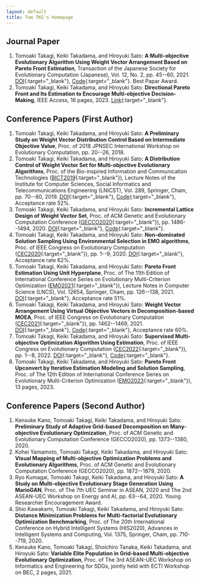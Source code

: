 ```yaml
---
layout: default
title: Tom TKG's Homepage
---
```


## Journal Paper
1. Tomoaki Takagi, Keiki Takadama, and Hiroyuki Sato: **A Multi-objective Evolutionary Algorithm Using Weight Vector Arrangement Based on Pareto Front Estimation**, Transaction of the Japanese Society for Evolutionary Computation (Japanese), Vol. 12, No. 2, pp. 45--60, 2021. [DOI](https://doi.org/10.11394/tjpnsec.12.45){:target="_blank"}, [Code](https://github.com/tomtkg/MOEA-D-PFE){:target="_blank"}. Best Papar Award.
1. Tomoaki Takagi, Keiki Takadama, and Hiroyuki Sato: **Directional Pareto Front and Its Estimation to Encourage Multi-objective Decision-Making**, IEEE Access, 16 pages, 2023. [Link](https://ieeexplore.ieee.org/abstract/document/10056154){:target="_blank"}.

## Conference Papers (First Author)
1. Tomoaki Takagi, Keiki Takadama, and Hiroyuki Sato: **A Preliminary Study on Weight Vector Distribution Control Based on Intermediate Objective Value**,  Proc. of 2018 JPNSEC International Workshop on Evolutionary Computation, pp. 20--26, 2018.
1. Tomoaki Takagi, Keiki Takadama, and Hiroyuki Sato: **A Distribution Control of Weight Vector Set for Multi-objective Evolutionary Algorithms**,  Proc. of the Bio-inspired Information and Communication Technologies ([BICT2019](https://bionetics2019.eai-conferences.org){:target="_blank"}), Lecture Notes of the Institute for Computer Sciences, Social Informatics and Telecommunications Engineering (LNICST), Vol. 289, Springer, Cham, pp. 70--80, 2019. [DOI](https://doi.org/10.1007/978-3-030-24202-2_6){:target="_blank"}, [Code](https://github.com/tomtkg/MOEA-D-DCWV){:target="_blank"}, Acceptance rate 52%.
1. Tomoaki Takagi, Keiki Takadama, and Hiroyuki Sato: **Incremental Lattice Design of Weight Vector Set**,  Proc. of ACM Genetic and Evolutionary Computation Conference ([GECCO2020](https://gecco-2020.sigevo.org){:target="_blank"}), pp. 1486--1494, 2020. [DOI](https://doi.org/10.1145/3377929.3398082){:target="_blank"}, [Code](https://github.com/tomtkg/ILD){:target="_blank"}.
1. Tomoaki Takagi, Keiki Takadama, and Hiroyuki Sato: **Non-dominated Solution Sampling Using Environmental Selection in EMO algorithms**, Proc. of IEEE Congress on Evolutionary Computation ([CEC2020](https://wcci2020.org){:target="_blank"}), pp. 1--9, 2020. [DOI](https://doi.org/10.1109/CEC48606.2020.9185529){:target="_blank"}, Acceptance rate 62%.
1. Tomoaki Takagi, Keiki Takadama, and Hiroyuki Sato: **Pareto Front Estimation Using Unit Hyperplane**, Proc. of The 11th Edition of International Conference Series on Evolutionary Multi-Criterion Optimization ([EMO2021](https://emo2021.org){:target="_blank"}), Lecture Notes in Computer Science (LNCS), Vol. 12654, Springer, Cham, pp. 126--138, 2021. [DOI](https://doi.org/10.1007/978-3-030-72062-9_11){:target="_blank"}, Acceptance rate 51%.
1. Tomoaki Takagi, Keiki Takadama, and Hiroyuki Sato: **Weight Vector Arrangement Using Virtual Objective Vectors in Decomposition-based MOEA**, Proc. of IEEE Congress on Evolutionary Computation ([CEC2021](https://cec2021.mini.pw.edu.pl){:target="_blank"}), pp. 1462--1469, 2021. [DOI](https://doi.org/10.1109/CEC45853.2021.9504954){:target="_blank"}, [Code](https://github.com/tomtkg/MOEA-D-VOV){:target="_blank"}, Acceptance rate 60%.
1. Tomoaki Takagi, Keiki Takadama, and Hiroyuki Sato: **Supervised Multi-objective Optimization Algorithm Using Estimation**, Proc. of IEEE Congress on Evolutionary Computation ([CEC2022](https://wcci2022.org){:target="_blank"}), pp. 1--8, 2022. [DOI](https://doi.org/10.1109/CEC55065.2022.9870375){:target="_blank"}, [Code](https://github.com/tomtkg/SMOA){:target="_blank"}.
1. Tomoaki Takagi, Keiki Takadama, and Hiroyuki Sato: **Pareto Front Upconvert by Iterative Estimation Modeling and Solution Sampling**, Proc. of The 12th Edition of International Conference Series on Evolutionary Multi-Criterion Optimization ([EMO2023](https://emo2023.liacs.leidenuniv.nl){:target="_blank"}), 13 pages, 2023.

## Conference Papers (Second Author)
1. Kensuke Kano, Tomoaki Takagi, Keiki Takadama, and Hiroyuki Sato: **Preliminary Study of Adaptive Grid-based Decomposition on Many-objective Evolutionary Optimization**, Proc. of ACM Genetic and Evolutionary Computation Conference (GECCO2020), pp. 1373--1380, 2020.
1. Kohei Yamamoto, Tomoaki Takagi, Keiki Takadama, and Hiroyuki Sato: **Visual Mapping of Multi-objective Optimization Problems and Evolutionary Algorithms**, Proc. of ACM Genetic and Evolutionary Computation Conference (GECCO2020), pp. 1872--1879, 2020.
1. Ryo Kumagai, Tomoaki Takagi, Keiki Takadama, and Hiroyuki Sato: **A Study on Multi-objective Evolutionary Stage Generation Using MarioGAN**, Proc. of The 7th UEC Seminar in ASEAN, 2020 and The 2nd ASEAN-UEC Workshop on Energy and AI, pp. 63--64, 2020. Young Researcher Encouragement Award.
1. Shio Kawakami, Tomoaki Takagi, Keiki Takadama, and Hiroyuki Sato: **Distance Minimization Problems for Multi-factorial Evolutionary Optimization Benchmarking**, Proc. of The 20th International Conference on Hybrid Intelligent Systems (HIS2020), Advances in Intelligent Systems and Computing, Vol. 1375, Springer, Cham, pp. 710--719, 2020.
1. Kensuke Kano, Tomoaki Takagi, Shoichiro Tanaka, Keiki Takadama, and Hiroyuki Sato: **Variable Elite Population in Grid-based Multi-objective Evolutionary Optimization**, Proc. of The 3rd ASEAN-UEC Workshop on Informatics and Engineering for SDGs, jointly held with ECTI Workshop on BEC, 2 pages, 2021.
